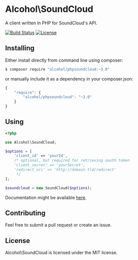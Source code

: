 # Alcohol\SoundCloud

A client written in PHP for SoundCloud's API.

[![Build Status](https://img.shields.io/travis/alcohol/phpsoundcloud/master.svg?style=flat-square)](https://travis-ci.org/alcohol/phpsoundcloud)
[![License](https://img.shields.io/packagist/l/alcohol/phpsoundcloud.svg?style=flat-square)](https://packagist.org/packages/alcohol/phpsoundcloud)


## Installing

Either install directly from command line using composer:

``` sh
$ composer require "alcohol/phpsoundcloud:~3.0"
```

or manually include it as a dependency in your composer.json:

``` javascript
{
    "require": {
        "alcohol/phpsoundcloud": "~3.0"
    }
}
```

## Using

``` php
<?php

use Alcohol\SoundCloud;

$options = [
    'client_id' => 'yourId',
    /* optional, but required for retrieving oauth token
    'client_secret' => 'yourSecret',
    'redirect_uri' => 'http://domain.tld/redirect'
     */
];

$soundcloud = new SoundCloud($options);

```

Documentation might be available [here](http://alcohol.github.io/docs).

## Contributing

Feel free to submit a pull request or create an issue.

## License

Alcohol\SoundCloud is licensed under the MIT license.

